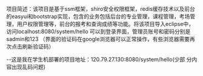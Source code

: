 项目简述：该项目是基于ssm框架，shiro安全权限框架，redis缓存技术以及前台的easyui和bootstrap实现，包含的业务包括后台的专业管理，课程管理，考场管理，用户权限管理等，前台的报考和查询成绩等功能。将该项目导入eclipse中，访问localhost:8080/system/hello 可以到登录界面，管理员账号和密码分别是sadmin和123
（界面的验证码在google浏览器可以正常操作，有些浏览器需要再次点击刷新验证码）

--这是我在学生机部署的项目地址：120.79.27.130:8080/system/hello(少部
分内容出现乱码问题)
